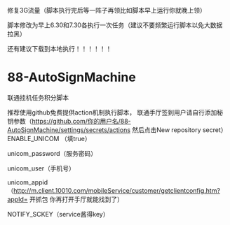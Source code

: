  修复3G流量（脚本执行完后等一阵子再领比如脚本早上运行你就晚上领）

脚本修改为早上6.30和7.30各执行一次任务（建议不要频繁运行脚本以免大数据拉黑）

还有建议下载到本地执行！！！！！！

# 88-AutoSignMachine

 联通挂机任务积分脚本
 
推荐使用github免费提供action机制执行脚本， 联通手厅签到用户请自行添加秘钥参数（https://github.com/你的用户名/88-AutoSignMachine/settings/secrets/actions 然后点击New repository secret）
ENABLE_UNICOM （填true）


unicom_password（服务密码）

unicom_user（手机号）

unicom_appid（http://m.client.10010.com/mobileService/customer/getclientconfig.htm?appId= 开抓包 你再打开手厅就能找到了）

NOTIFY_SCKEY（service酱得key）


